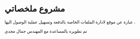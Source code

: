 # مشروع ملخصاتي 

عبارة عن موقع لادارة الملفات الخاصة بالدفعة وتسهيل عملية الوصول اليها .

تم تطويره بالمساعدة مع المهندس جمال مجدي 
